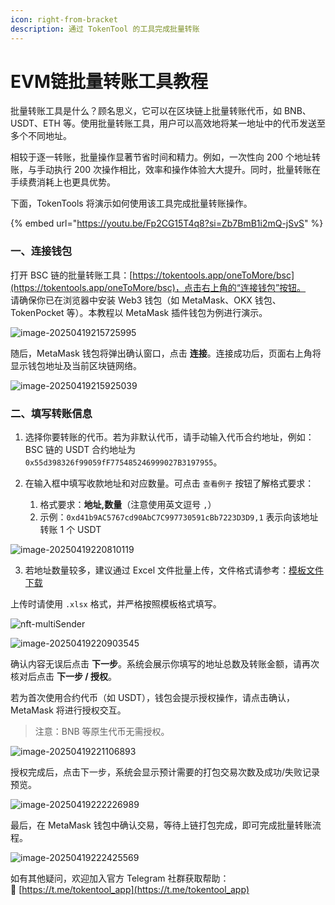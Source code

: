 ```yaml
---
icon: right-from-bracket
description: 通过 TokenTool 的工具完成批量转账
---
```


# EVM链批量转账工具教程

批量转账工具是什么？顾名思义，它可以在区块链上批量转账代币，如 BNB、USDT、ETH 等。使用批量转账工具，用户可以高效地将某一地址中的代币发送至多个不同地址。

相较于逐一转账，批量操作显著节省时间和精力。例如，一次性向 200 个地址转账，与手动执行 200 次操作相比，效率和操作体验大大提升。同时，批量转账在手续费消耗上也更具优势。

下面，TokenTools 将演示如何使用该工具完成批量转账操作。

{% embed url="https://youtu.be/Fp2CG15T4q8?si=Zb7BmB1i2mQ-jSvS" %}

### 一、连接钱包

打开 BSC 链的批量转账工具：[https://tokentools.app/oneToMore/bsc](https://tokentools.app/oneToMore/bsc)，点击右上角的“连接钱包”按钮。  
请确保你已在浏览器中安装 Web3 钱包（如 MetaMask、OKX 钱包、TokenPocket 等）。本教程以 MetaMask 插件钱包为例进行演示。

![image-20250419215725995](../.gitbook/assets/multi/image-20250419215725995.png)

随后，MetaMask 钱包将弹出确认窗口，点击 **连接**。连接成功后，页面右上角将显示钱包地址及当前区块链网络。

![image-20250419215925039](../.gitbook/assets/multi/image-20250419215925039.png)

### 二、填写转账信息

1. 选择你要转账的代币。若为非默认代币，请手动输入代币合约地址，例如：BSC 链的 USDT 合约地址为 `0x55d398326f99059fF775485246999027B3197955`。

2. 在输入框中填写收款地址和对应数量。可点击 `查看例子` 按钮了解格式要求：
	1. 格式要求：**地址,数量**（注意使用英文逗号 `,`）
	1. 示例：`0xd41b9AC5767cd90AbC7C997730591cBb7223D3D9,1` 表示向该地址转账 1 个 USDT

![image-20250419220810119](../.gitbook/assets/multi/image-20250419220810119.png)

3. 若地址数量较多，建议通过 Excel 文件批量上传，文件格式请参考：[模板文件下载](https://tokentools.app/example.xlsx)

上传时请使用 `.xlsx` 格式，并严格按照模板格式填写。

![nft-multiSender](../.gitbook/assets/nft/image-20231117162124689.png)

![image-20250419220903545](../.gitbook/assets/multi/image-20250419220903545.png)

确认内容无误后点击 **下一步**。系统会展示你填写的地址总数及转账金额，请再次核对后点击 **下一步 / 授权**。

若为首次使用合约代币（如 USDT），钱包会提示授权操作，请点击确认，MetaMask 将进行授权交互。

> 注意：BNB 等原生代币无需授权。

![image-20250419221106893](../.gitbook/assets/multi/image-20250419221106893.png)

授权完成后，点击下一步，系统会显示预计需要的打包交易次数及成功/失败记录预览。

![image-20250419222226989](../.gitbook/assets/multi/image-20250419222226989.png)

最后，在 MetaMask 钱包中确认交易，等待上链打包完成，即可完成批量转账流程。

![image-20250419222425569](../.gitbook/assets/multi/image-20250419222425569.png)

如有其他疑问，欢迎加入官方 Telegram 社群获取帮助：  
📢 [https://t.me/tokentool_app](https://t.me/tokentool_app)
